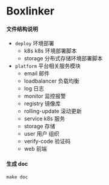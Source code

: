 # Boxlinker

#### 文件结构说明

* `deploy` 环境部署
    - k8s k8s 环境部署脚本
    - storage 分布式存储环境部署脚本
* `platform` 平台相关服务模块
    - email 邮件
    - loadbalancer 负载均衡
    - log 日志
    - monitor 监控报警
    - registry 镜像库
    - rolling-update 滚动更新
    - service k8s 服务
    - storage 存储
    - user 用户 组织
    - verify-code 验证码
    - web 前端
    
#### 生成 doc
    make doc
